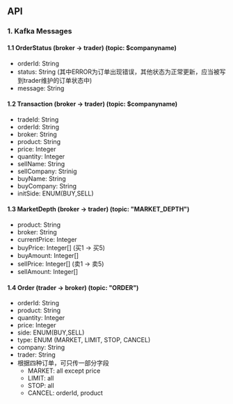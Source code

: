 ## API
### 1. Kafka Messages
#### 1.1 OrderStatus (broker -> trader) (topic: $companyname)
- orderId: String
- status: String (其中ERROR为订单出现错误，其他状态为正常更新，应当被写到trader维护的订单状态中)
- message: String
#### 1.2 Transaction (broker -> trader) (topic: $companyname)
- tradeId: String
- orderId: String
- broker: String
- product: String
- price: Integer
- quantity: Integer
- sellName: String
- sellCompany: Strinig
- buyName: String
- buyCompany: String
- initSide: ENUM(BUY,SELL)
#### 1.3 MarketDepth (broker -> trader) (topic: "MARKET_DEPTH")
- product: String
- broker: String
- currentPrice: Integer
- buyPrice: Integer[] (买1 -> 买5)
- buyAmount: Integer[]
- sellPrice: Integer[] (卖1 -> 卖5)
- sellAmount: Integer[]
#### 1.4 Order (trader -> broker) (topic: "ORDER")
- orderId: String
- product: String
- quantity: Integer
- price: Integer
- side: ENUM(BUY,SELL)
- type: ENUM (MARKET, LIMIT, STOP, CANCEL)
- company: String
- trader: String
- 根据四种订单，可只传一部分字段
  - MARKET: all except price
  - LIMIT: all
  - STOP: all
  - CANCEL: orderId, product